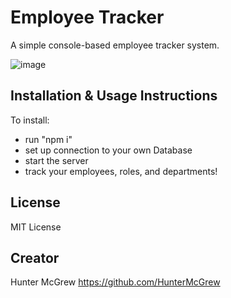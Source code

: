 # Employee Tracker

A simple console-based employee tracker system.

![image]()

## Installation & Usage Instructions

To install: 
+ run "npm i"
+ set up connection to your own Database
+ start the server
+ track your employees, roles, and departments!

## License

MIT License

## Creator

Hunter McGrew <https://github.com/HunterMcGrew>
